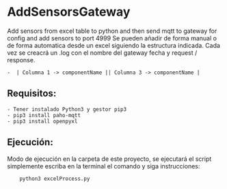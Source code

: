 # AddSensorsGateway
Add sensors from excel table to python and then send mqtt to gateway for config and add sensors to port 4999
Se pueden añadir de forma manual o de forma automatica desde un excel siguiendo la estructura indicada.
Cada vez se creacrá un .log con el nombre del gateway fecha y request / response.

````
-  | Columna 1 -> componentName || Columna 3 -> componentName |
````
## Requisitos: 
    - Tener instalado Python3 y gestor pip3
    - pip3 install paho-mqtt 
    - pip3 install openpyxl 
    
## Ejecución: 

Modo de ejecución en la carpeta de este proyecto, se ejecutará el script simplemente escriba en la terminal el comando y siga instrucciones:
```bash
    python3 excelProcess.py 
````
